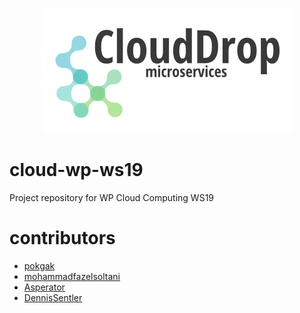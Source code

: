 <p align="center"> 
<img src="https://github.com/pokgak/cloud-wp-ws19/blob/master/clouddrop_logo_400x200.png">
</p>

# cloud-wp-ws19
Project repository for WP Cloud Computing WS19

# contributors
- [pokgak](https://github.com/pokgak)
- [mohammadfazelsoltani](https://github.com/mohammadfazelsoltani)
- [Asperator](https://github.com/Asperator)
- [DennisSentler](https://github.com/DennisSentler)
